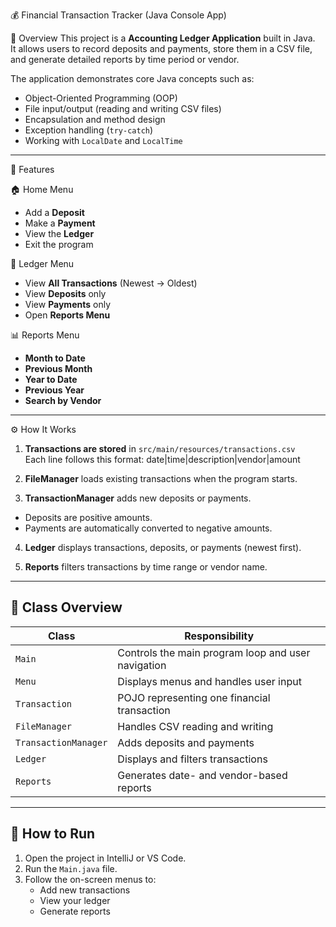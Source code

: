 💰 Financial Transaction Tracker (Java Console App)

📖 Overview
This project is a **Accounting Ledger Application** built in Java.  
It allows users to record deposits and payments, store them in a CSV file, and generate detailed reports by time period or vendor.

The application demonstrates core Java concepts such as:
- Object-Oriented Programming (OOP)
- File input/output (reading and writing CSV files)
- Encapsulation and method design
- Exception handling (`try-catch`)
- Working with `LocalDate` and `LocalTime`

---

🧩 Features

🏠 Home Menu
- Add a **Deposit**
- Make a **Payment**
- View the **Ledger**
- Exit the program

📜 Ledger Menu
- View **All Transactions** (Newest → Oldest)
- View **Deposits** only
- View **Payments** only
- Open **Reports Menu**

📊 Reports Menu
- **Month to Date**
- **Previous Month**
- **Year to Date**
- **Previous Year**
- **Search by Vendor**

---

⚙️ How It Works

1. **Transactions are stored** in `src/main/resources/transactions.csv`  
   Each line follows this format: date|time|description|vendor|amount

2. **FileManager** loads existing transactions when the program starts.

3. **TransactionManager** adds new deposits or payments.  
- Deposits are positive amounts.  
- Payments are automatically converted to negative amounts.

4. **Ledger** displays transactions, deposits, or payments (newest first).

5. **Reports** filters transactions by time range or vendor name.

---

## 🧱 Class Overview

| Class | Responsibility |
|-------|----------------|
| `Main` | Controls the main program loop and user navigation |
| `Menu` | Displays menus and handles user input |
| `Transaction` | POJO representing one financial transaction |
| `FileManager` | Handles CSV reading and writing |
| `TransactionManager` | Adds deposits and payments |
| `Ledger` | Displays and filters transactions |
| `Reports` | Generates date- and vendor-based reports |

---

## 🚀 How to Run
1. Open the project in IntelliJ or VS Code.  
2. Run the `Main.java` file.  
3. Follow the on-screen menus to:
   - Add new transactions  
   - View your ledger  
   - Generate reports
